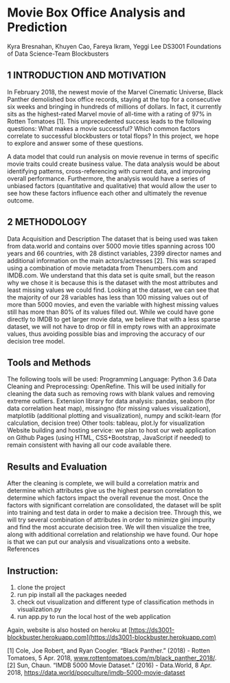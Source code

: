 # Movie Box Office Analysis and Prediction
 Kyra Bresnahan, Khuyen Cao, Fareya Ikram, Yeggi Lee
 DS3001 Foundations of Data Science-Team Blockbusters

## 1 INTRODUCTION AND MOTIVATION
In February 2018, the newest movie of the Marvel Cinematic Universe, Black Panther demolished box office records, staying at the top for a consecutive six weeks and bringing in hundreds of millions of dollars. In fact, it currently sits as the highest-rated Marvel movie of all-time with a rating of 97% in Rotten Tomatoes [1]. This unprecedented success leads to the following questions: What makes a movie successful? Which common factors correlate to successful blockbusters or total flops? In this project, we hope to explore and answer some of these questions.

A data model that could run analysis on movie revenue in terms of specific movie traits could create business value. The data analysis would be about identifying patterns, cross-referencing with current data, and improving overall performance. Furthermore, the analysis would have a series of unbiased factors (quantitative and qualitative) that would allow the user to see how these factors influence each other and ultimately the revenue outcome.

## 2 METHODOLOGY
Data Acquisition and Description
The dataset that is being used was taken from data.world and contains over 5000 movie titles spanning across 100 years and 66 countries, with 28 distinct variables, 2399 director names and additional information on the main actors/actresses [2]. This was scraped using a combination of movie metadata from Thenumbers.com and IMDB.com. We understand that this data set is quite small, but the reason why we chose it is because this is the dataset with the most attributes and least missing values we could find. Looking at the dataset, we can see that the majority of our 28 variables has less than 100 missing values out of more than 5000 movies, and even the variable with highest missing values still has more than 80% of its values filled out. While we could have gone directly to IMDB to get larger movie data, we believe that with a less sparse dataset, we will not have to drop or fill in empty rows with an approximate values, thus avoiding possible bias and improving the accuracy of our decision tree model.

## Tools and Methods
The following tools will be used:
Programming Language: Python 3.6
Data Cleaning and Preprocessing: OpenRefine. This will be used initially for cleaning the data such as removing rows with blank values and removing extreme outliers.
Extension library for data analysis: pandas, seaborn (for data correlation heat map), missingno (for missing values visualization), matplotlib (additional plotting and visualization), numpy and scikit-learn (for calculation, decision tree)
Other tools: tableau, plot.ly for visualization
Website building and hosting service: we plan to host our web application on Github Pages (using HTML, CSS+Bootstrap, JavaScript if needed) to remain consistent with having all our code available there.

## Results and Evaluation
After the cleaning is complete, we will build a correlation matrix and determine which attributes give us the highest pearson correlation to determine which factors impact the overall revenue the most. Once the factors with significant correlation are consolidated, the dataset will be split into training and test data in order to make a decision tree. Through this, we will try several combination of attributes in order to minimize gini impurity and find the most accurate decision tree.  We will then visualize the tree, along with additional correlation and relationship we have found. Our hope is that we can put our analysis and visualizations onto a website.
References

## Instruction:
1) clone the project
2) run pip install all the packages needed
3) check out visualization and different type of classification methods in visualization.py
3) run app.py to run the local host of the web application

Again, website is also hosted on heroku at [https://ds3001-blockbuster.herokuapp.com](https://ds3001-blockbuster.herokuapp.com)

[1] Cole, Joe Robert, and Ryan Coogler. “Black Panther.”  (2018) - Rotten Tomatoes, 5 Apr. 2018, www.rottentomatoes.com/m/black_panther_2018/.
[2] Sun, Chaun.  “IMDB 5000 Movie Dataset.”  (2016) - Data.World, 8 Apr. 2018, https://data.world/popculture/imdb-5000-movie-dataset





